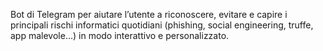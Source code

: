 Bot di Telegram per aiutare l’utente a riconoscere, evitare e capire i principali rischi informatici quotidiani (phishing, social engineering, truffe, app malevole...) in modo interattivo e personalizzato.
